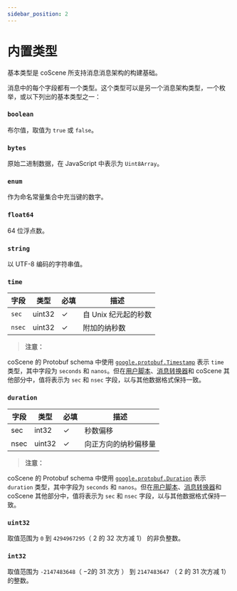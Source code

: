 ```yaml
---
sidebar_position: 2
---
```


# 内置类型

基本类型是 coScene 所支持消息消息架构的构建基础。

消息中的每个字段都有一个类型。这个类型可以是另一个消息架构类型，一个枚举，或以下列出的基本类型之一：

### `boolean`
布尔值，取值为 `true` 或 `false`。

### `bytes`
原始二进制数据，在 JavaScript 中表示为 `Uint8Array`。

### `enum`
作为命名常量集合中充当键的数字。

### `float64`
64 位浮点数。

### `string`
以 UTF-8 编码的字符串值。

### `time`

| 字段 | 类型   | 必填 | 描述                 |
|------|--------|------|----------------------|
| `sec`  | uint32 | ✓    | 自 Unix 纪元起的秒数 |
| `nsec` | uint32 | ✓    | 附加的纳秒数         |

> **注意：** 

coScene 的 Protobuf schema 中使用 [`google.protobuf.Timestamp`](https://protobuf.dev/reference/protobuf/google.protobuf/#timestamp) 表示 `time` 类型，其中字段为 `seconds` 和 `nanos`。但在[用户脚本](插入文章链接)、[消息转换器](插入文章链接)和 coScene 其他部分中，值将表示为 `sec` 和 `nsec` 字段，以与其他数据格式保持一致。

### `duration`

| 字段 | 类型   | 必填 | 描述                   |
|------|--------|------|------------------------|
| sec  | int32  | ✓    | 秒数偏移               |
| nsec | uint32 | ✓    | 向正方向的纳秒偏移量   |

> **注意：** 

coScene 的 Protobuf schema 中使用 [`google.protobuf.Duration`](https://protobuf.dev/reference/protobuf/google.protobuf/#duration) 表示 `duration` 类型，其中字段为 `seconds` 和 `nanos`。但在[用户脚本](插入文章链接)、[消息转换器](插入文章链接)和 coScene 其他部分中，值将表示为 `sec` 和 `nsec` 字段，以与其他数据格式保持一致。

### `uint32`
取值范围为 `0` 到 `4294967295`（ 2 的 32 次方减 1） 的非负整数。

### `int32`
取值范围为 `-2147483648`（ −2的 31 次方 ） 到 `2147483647` （ 2 的 31 次方减 1） 的整数。
